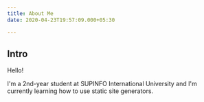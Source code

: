 ```yaml
---
title: About Me
date: 2020-04-23T19:57:09.000+05:30

---
```

## Intro

Hello!

I'm a 2nd-year student at SUPINFO International University and I'm currently learning how to use static site generators.